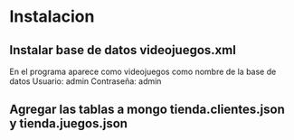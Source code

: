 # Instalacion
## Instalar base de datos videojuegos.xml
En el programa aparece como videojuegos como nombre de la base de datos
Usuario: admin
Contraseña: admin
## Agregar las tablas a mongo tienda.clientes.json y tienda.juegos.json
